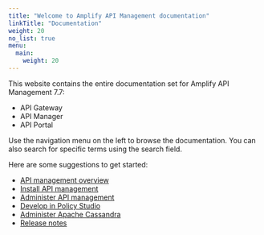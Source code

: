 ```yaml
---
title: "Welcome to Amplify API Management documentation"
linkTitle: "Documentation"
weight: 20
no_list: true
menu:
  main:
    weight: 20
---
```


This website contains the entire documentation set for Amplify API Management 7.7:

* API Gateway
* API Manager
* API Portal

Use the navigation menu on the left to browse the documentation. You can also search for specific terms using the search field.

Here are some suggestions to get started:

* [API management overview](/docs/api_mgmt_overview/)
* [Install API management](/docs/apim_installation/)
* [Administer API management](/docs/apim_administration/)
* [Develop in Policy Studio](/docs/apim_policydev/)
* [Administer Apache Cassandra](/docs/cass_admin/)
* [Release notes](/docs/apim_relnotes/)
